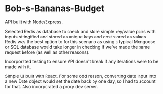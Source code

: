 # Bob-s-Bananas-Budget

API built with Node/Express.

Selected Redis as database to check and store simple key/value pairs with inputs stringified and stored as unique keys and cost stored as values. Redis was the best option to for this scenario as using a typical Mongoose or SQL database would take longer in checking if we've made the same request before (as well as other reasons).

Incorporated testing to ensure API doesn't break if any iterations were to be made with it.

Simple UI built with React. For some odd reason, converting date input into a new Date object would set the date back by one day, so I had to account for that. Also incorporated a proxy dev server.
